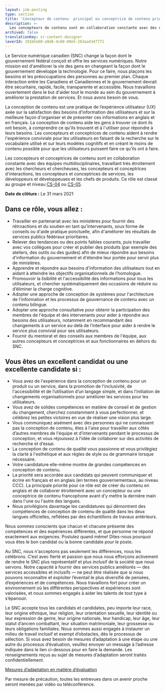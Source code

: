 ```yaml
---
layout: job-posting
type: section
title: 'Concepteur de contenu  principal ou conceptrice de contenu principale'
description: >-
  Les concepteurs de contenu sont en collaboration constante avec des équipes multidisciplinaires, travaillant très étroitement avec les chercheurs, les concepteurs d'interactions, les concepteurs de services, les développeurs et les chefs de produits. Ce rôle est classé au groupe et niveau CS-04 ou CS-05.
archived: false
translationKey: sr-content-designer
leverId: 191b5e60-a9d8-4c60-89e5-263aa4347771
---
```


Le Service numérique canadien (SNC) change la façon dont le gouvernement fédéral conçoit et offre les services numériques. Notre mission est d'améliorer la vie des gens en changeant la façon dont le gouvernement développe la technologie. Pour ce faire, nous plaçons les besoins et les préoccupations des personnes au premier plan. Chaque interaction entre les Canadiens et Canadiennes et le gouvernement devrait être sécuritaire, rapide, facile, transparente et accessible. Nous travaillons ouvertement dans le but d'aider tout le monde au sein du gouvernement à améliorer la prestation de services. Et nous avons besoin de vous.

La conception de contenu est une pratique de l’expérience utilisateur (UX) axée sur la satisfaction des besoins d'information des utilisateurs et sur la meilleure façon d'organiser et de présenter ces informations en anglais et en français. La conception de contenu aide les gens à trouver ce dont ils ont besoin, à comprendre ce qu'ils trouvent et à l'utiliser pour répondre à leurs besoins. Les concepteurs et conceptrices de contenu aident à rendre l'expérience conviviale pour les utilisateurs en faisant de la recherche sur le vocabulaire utilisé et sur leurs modèles cognitifs et en créant le moins de contenu possible pour que les utilisateurs puissent faire ce qu’ils ont à faire.
 
Les concepteurs et conceptrices de contenu sont en collaboration constante avec des équipes multidisciplinaires, travaillant très étroitement avec les chercheurs et chercheuses, les concepteurs et conceptrices d'interactions, les concepteurs et conceptrices de services, les développeurs et développeuses et les chefs de produits. Ce rôle est classé au groupe et niveau [CS-04](https://www.tbs-sct.gc.ca/agreements-conventions/view-visualiser-eng.aspx?id=1#toc12259212260) ou [CS-05](https://www.tbs-sct.gc.ca/agreements-conventions/view-visualiser-eng.aspx?id=1#toc12259212260).
 
**Date de clôture :** Le 31 mars 2021

## Dans ce rôle, vous allez :
- Travailler en partenariat avec les ministères pour fournir des rétroactions et du soutien en tant qu’intervenants, sous forme de conseils ou d'aide pratique ponctuelle, afin d'améliorer les résultats de services publics fédéraux prioritaires.
- Relever des tendances ou des points faibles courants, puis travailler avec vos collègues pour créer et publier des produits (par exemple des ateliers, des outils ou des guides) afin de mieux répondre aux besoins d'information du gouvernement et d'étendre leur portée pour servir plus de ministères.
- Apprendre et répondre aux besoins d'information des utilisateurs tout en aidant à atteindre les objectifs organisationnels de l’homologue.
- Promouvoir la lisibilité et l'accessibilité des informations pour tous les utilisateurs, et chercher systématiquement des occasions de réduire ou d’éliminer la charge cognitive.
- Adopter une approche de conception de systèmes pour l'architecture de l'information et les processus de gouvernance de contenu avec un contenu bilingue.
- Adopter une approche consultative pour obtenir la participation des membres de l'équipe et des intervenants pour aider à répondre aux besoins des utilisateurs, notamment en recommandant des changements à un service au-delà de l’interface pour aider à rendre le service plus convivial pour ses utilisateurs.
- Fournir du mentorat et des conseils aux membres de l'équipe, aux autres concepteurs et conceptrices et aux fonctionnaires en dehors du SNC.

## Vous êtes un excellent candidat ou une excellente candidate si :
- Vous avez de l'expérience dans la conception de contenu pour un produit ou un service, dans la promotion de l'inclusivité, de l'accessibilité et de l’utilisation d’un langage simple, et dans l'initiation de changements organisationnels pour améliorer les services pour les utilisateurs.
- Vous avez de solides compétences en matière de conseil et de gestion du changement, cherchez constamment à vous perfectionner, et célébrez les petites victoires en vue de réaliser une vision plus large.
- Vous communiquez aisément avec des personnes qui ne connaissent pas la conception de contenu, êtes à l'aise pour travailler aux côtés d’autres membres de l'équipe et d’intervenants pendant le processus de conception, et vous réjouissez à l’idée de collaborer sur des activités de recherche et d’essai.
- La conception de contenu de qualité vous passionne et vous privilégiez la clarté à l'esthétique et aux règles de style ou de grammaire lorsque nécessaire.
- Votre candidature elle-même montre de grandes compétences en conception de contenu.
- La priorité sera accordée aux candidats qui peuvent communiquer et écrire en français et en anglais (en termes gouvernementaux, au niveau CCC). La principale priorité pour ce rôle est de créer du contenu en anglais et de collaborer étroitement avec un concepteur ou une conceptrice de contenu francophone avant d’y mettre la dernière main dans l'une ou l'autre des langues.
- Nous privilégions davantage les candidatures qui démontrent des compétences de conception de contenu de qualité dans les deux langues officielles, reflétées par des échantillons de travaux antérieurs.
 
Nous sommes conscients que chacun et chacune présente des compétences et des expériences différentes, et que personne ne répond exactement aux exigences. Postulez quand même! Dites-nous pourquoi vous êtes le bon candidat ou la bonne candidate pour le poste.
 
Au SNC, nous n'acceptons pas seulement les différences, nous les célébrons. C’est avec fierté et passion que nous nous efforçons activement de rendre le SNC plus représentatif et plus inclusif de la société que nous servons. Notre capacité à fournir des services publics améliorés — des services accessibles et inclusifs — ne peut être réalisée que si nous pouvons reconnaître et exploiter l’éventail le plus diversifié de pensées, d’expériences et de compétences. Nous travaillons fort pour créer un environnement où les différentes perspectives et expériences sont valorisées, et nous sommes engagés à aider les talents de tout type à s’épanouir.
 
Le SNC accepte tous les candidats et candidates, peu importe leur race, leur origine ethnique, leur religion, leur orientation sexuelle, leur identité ou leur expression de genre, leur origine nationale, leur handicap, leur âge, leur statut d’ancien combattant, leur situation matrimoniale, leur grossesse ou leurs obligations familiales. Nous sommes aussi engagés à instaurer un milieu de travail inclusif et exempt d’obstacles, dès le processus de sélection. Si vous avez besoin de mesures d’adaptation à une étape ou une autre du processus d’évaluation, veuillez envoyer un message à l’adresse indiquée dans le lien ci-dessous pour en faire la demande. Les renseignements reçus au sujet de mesures d’adaptation seront traités confidentiellement.

[Mesures d’adaptation en matière d’évaluation](https://www.canada.ca/fr/commission-fonction-publique/services/mesures-d-adaptation-matiere-evaluation.html)
 
Par mesure de précaution, toutes les entrevues dans un avenir proche seront menées par vidéo ou téléconférence.



